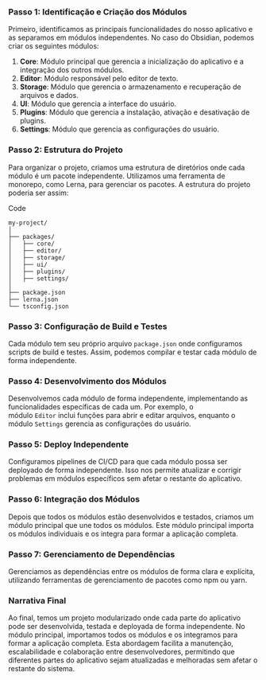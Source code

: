 
### Passo 1: Identificação e Criação dos Módulos

Primeiro, identificamos as principais funcionalidades do nosso aplicativo e as separamos em módulos independentes. No caso do Obsidian, podemos criar os seguintes módulos:

1. **Core**: Módulo principal que gerencia a inicialização do aplicativo e a integração dos outros módulos.
2. **Editor**: Módulo responsável pelo editor de texto.
3. **Storage**: Módulo que gerencia o armazenamento e recuperação de arquivos e dados.
4. **UI**: Módulo que gerencia a interface do usuário.
5. **Plugins**: Módulo que gerencia a instalação, ativação e desativação de plugins.
6. **Settings**: Módulo que gerencia as configurações do usuário.

### Passo 2: Estrutura do Projeto

Para organizar o projeto, criamos uma estrutura de diretórios onde cada módulo é um pacote independente. Utilizamos uma ferramenta de monorepo, como Lerna, para gerenciar os pacotes. A estrutura do projeto poderia ser assim:

Code

```
my-project/
│
├── packages/
│   ├── core/
│   ├── editor/
│   ├── storage/
│   ├── ui/
│   ├── plugins/
│   ├── settings/
│
├── package.json
├── lerna.json
└── tsconfig.json
```

### Passo 3: Configuração de Build e Testes

Cada módulo tem seu próprio arquivo `package.json` onde configuramos scripts de build e testes. Assim, podemos compilar e testar cada módulo de forma independente.

### Passo 4: Desenvolvimento dos Módulos

Desenvolvemos cada módulo de forma independente, implementando as funcionalidades específicas de cada um. Por exemplo, o módulo `Editor` inclui funções para abrir e editar arquivos, enquanto o módulo `Settings` gerencia as configurações do usuário.

### Passo 5: Deploy Independente

Configuramos pipelines de CI/CD para que cada módulo possa ser deployado de forma independente. Isso nos permite atualizar e corrigir problemas em módulos específicos sem afetar o restante do aplicativo.

### Passo 6: Integração dos Módulos

Depois que todos os módulos estão desenvolvidos e testados, criamos um módulo principal que une todos os módulos. Este módulo principal importa os módulos individuais e os integra para formar a aplicação completa.

### Passo 7: Gerenciamento de Dependências

Gerenciamos as dependências entre os módulos de forma clara e explícita, utilizando ferramentas de gerenciamento de pacotes como npm ou yarn.

### Narrativa Final

Ao final, temos um projeto modularizado onde cada parte do aplicativo pode ser desenvolvida, testada e deployada de forma independente. No módulo principal, importamos todos os módulos e os integramos para formar a aplicação completa. Esta abordagem facilita a manutenção, escalabilidade e colaboração entre desenvolvedores, permitindo que diferentes partes do aplicativo sejam atualizadas e melhoradas sem afetar o restante do sistema.